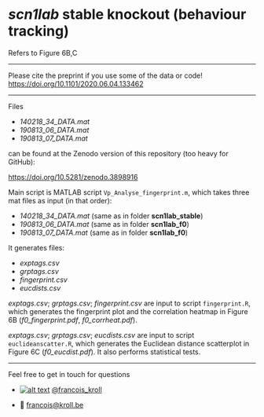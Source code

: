 # *scn1lab* stable knockout (behaviour tracking)

Refers to Figure 6B,C

___

Please cite the preprint if you use some of the data or code! <br />
https://doi.org/10.1101/2020.06.04.133462

___

Files <br />
* *140218_34_DATA.mat*
* *190813_06_DATA.mat*
* *190813_07_DATA.mat*

can be found at the Zenodo version of this repository (too heavy for GitHub):

https://doi.org/10.5281/zenodo.3898916

Main script is MATLAB script `Vp_Analyse_fingerprint.m`, which takes three mat files as input (in that order):
* *140218_34_DATA.mat* (same as in folder **scn1lab_stable**)
* *190813_06_DATA.mat* (same as in folder **scn1lab_f0**)
* *190813_07_DATA.mat* (same as in folder **scn1lab_f0**)

It generates files:
* *exptags.csv*
* *grptags.csv*
* *fingerprint.csv*
* *eucdists.csv*

*exptags.csv*; *grptags.csv*; *fingerprint.csv* are input to script `fingerprint.R`, which generates the fingerprint plot and the correlation heatmap in Figure 6B (*f0_fingerprint.pdf*, *f0_corrheat.pdf*).

*exptags.csv*; *grptags.csv*; *eucdists.csv* are input to script `euclideanscatter.R`, which generates the Euclidean distance scatterplot in Figure 6C (*f0_eucdist.pdf*). It also performs statistical tests.

---

Feel free to get in touch for questions

  * [![alt text][1.2]][1] [@francois_kroll](https://twitter.com/francois_kroll)

  * :email: francois@kroll.be

<!-- icons with padding -->
[1.1]: http://i.imgur.com/tXSoThF.png (twitter icon with padding)

<!-- icons without padding -->
[1.2]: http://i.imgur.com/wWzX9uB.png (twitter icon without padding)

<!-- links to your social media accounts -->
[1]: https://twitter.com/francois_kroll

